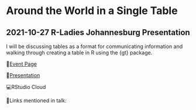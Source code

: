 
<!-- README.md is generated from README.Rmd. Please edit that file -->

# Around the World in a Single Table

## 2021-10-27 R-Ladies Johannesburg Presentation

I will be discussing tables as a format for communicating information
and walking through creating a table in R using the {gt} package.

📆[Event
Page](https://www.meetup.com/rladies-johannesburg/events/281522272/)

📝[Presentation](https://ivelasq.github.io/2021-10-27_rladies-jozi-presentation/slides.html)

💻RStudio Cloud

🔗Links mentioned in talk:
